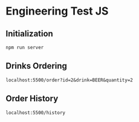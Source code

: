 # Engineering Test JS 
## Initialization
    npm run server

## Drinks Ordering
    localhost:5500/order?id=2&drink=BEER&quantity=2

## Order History
    localhost:5500/history
